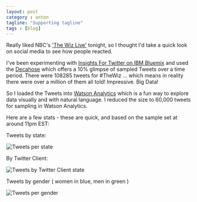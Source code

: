 ```yaml
---
layout: post
category : anton
tagline: "Supporting tagline"
tags : [blog]
---
```


Really liked NBC's ['The Wiz Live'](http://www.nbc.com/the-wiz-live) tonight, so I thought I'd take a quick look on social media to see how people reacted. 

I've been experimenting with [Insights For Twitter on IBM Bluemix](https://www.ng.bluemix.net/docs/#services/Twitter/index.html) and used the [Decahose](https://gnip.com/sources/twitter/) which offers a 10% glimpse of sampled Tweets over a time period. There were 108285 tweets for #TheWiz ... which means in reality there were over a million of them all told! Impressive. Big Data!

So I loaded the Tweets into [Watson Analytics](http://www.ibm.com/analytics/watson-analytics/) which is a fun way to explore data visually and with natural language. I reduced the size to 60,000 tweets for sampling in Watson Analytics. 

Here are a few stats - these are quick, and based on the sample set at around 11pm EST:

Tweets by state:

![Tweets per state](http://www.hickory.ca/images/wiz/state.png "Tweets per state")


By Twitter Client:

![Tweets by Twitter Client state](http://www.hickory.ca/images/wiz/client.png "Tweets per client")

Tweets by gender ( women in blue, men in green )

![Tweets per gender](http://www.hickory.ca/images/wiz/gender.png "Tweets by gender")








